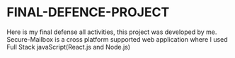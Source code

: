# FINAL-DEFENCE-PROJECT
Here is my final defense all activities, this project was developed by me. Secure-Mailbox is a cross platform supported web application where I used Full Stack javaScript(React.js and Node.js)
